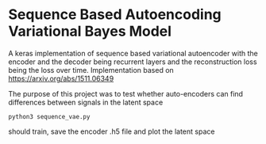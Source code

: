 # Sequence Based Autoencoding Variational Bayes Model

A keras implementation of sequence based variational autoencoder with the encoder and the decoder being recurrent layers and the reconstruction loss being the loss over time. Implementation based on https://arxiv.org/abs/1511.06349

The purpose of this project was to test whether auto-encoders can find differences between signals in the latent space

```
python3 sequence_vae.py
```
should train, save the encoder .h5 file and plot the latent space